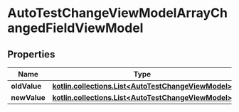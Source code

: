 
# AutoTestChangeViewModelArrayChangedFieldViewModel

## Properties
| Name | Type | Description | Notes |
| ------------ | ------------- | ------------- | ------------- |
| **oldValue** | [**kotlin.collections.List&lt;AutoTestChangeViewModel&gt;**](AutoTestChangeViewModel.md) |  |  [optional] |
| **newValue** | [**kotlin.collections.List&lt;AutoTestChangeViewModel&gt;**](AutoTestChangeViewModel.md) |  |  [optional] |



